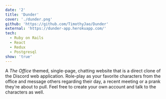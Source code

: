 ```yaml
---
date: '2'
title: 'Dunder'
cover: './dunder.png'
github: 'https://github.com/TimothyJao/Dunder'
external: 'https://dunder-app.herokuapp.com/'
tech:
  - Ruby on Rails
  - React
  - Redux
  - Postgresql
show: 'true'
---
```


A _The Office_ themed, single-page, chatting website that is a direct clone of the Discord web application. Role-play as your favorite characters from the office and message others regarding their day, a recent meeting or a prank they're about to pull. Feel free to create your own account and talk to the characters as well.
